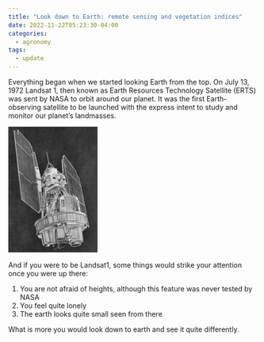 ```yaml
---
title: "Look down to Earth: remote sensing and vegetation indices"
date: 2022-11-22T05:23:30-04:00
categories:
  - agronomy
tags:
  - update
---
```

Everything began when we started looking Earth from the top. On July 13, 1972 Landsat 1, then known  as Earth Resources Technology Satellite (ERTS) was sent by NASA to orbit around our planet. It was the first Earth-observing satellite to be launched with the express intent to study and monitor our planet’s landmasses.

![A sketch of the Landsat1 satellite (Source: https://landsat.gsfc.nasa.gov/satellites/landsat-1/)](/assets/images/erts.jpg)

And if you were to be Landsat1, some things would strike your attention once you were up there:
1. You are not afraid of heights, although this feature was never tested by NASA
2. You feel quite lonely
3. The earth looks quite small seen from there

What is more you would look down to earth and see it quite differently.

